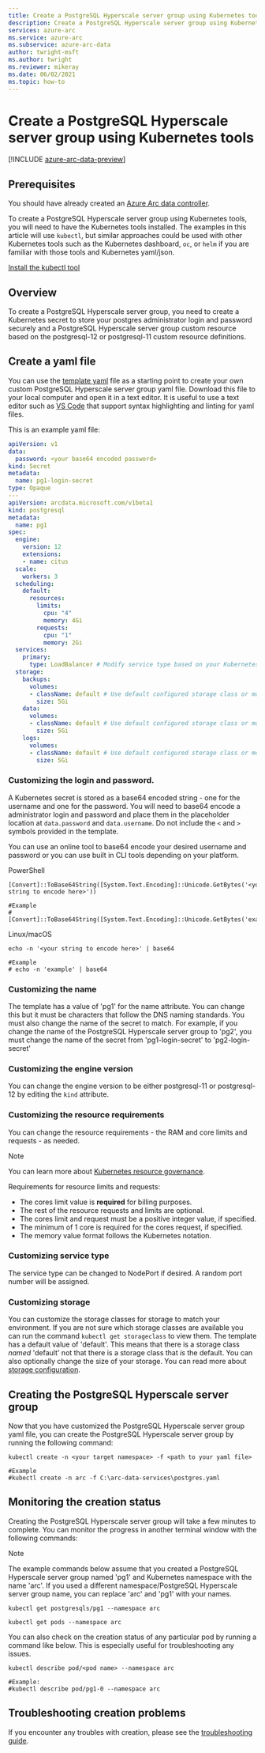 ```yaml
---
title: Create a PostgreSQL Hyperscale server group using Kubernetes tools
description: Create a PostgreSQL Hyperscale server group using Kubernetes tools
services: azure-arc
ms.service: azure-arc
ms.subservice: azure-arc-data
author: twright-msft
ms.author: twright
ms.reviewer: mikeray
ms.date: 06/02/2021
ms.topic: how-to
---
```


# Create a PostgreSQL Hyperscale server group using Kubernetes tools

[!INCLUDE [azure-arc-data-preview](../../../includes/azure-arc-data-preview.md)]

## Prerequisites

You should have already created an [Azure Arc data controller](./create-data-controller.md).

To create a PostgreSQL Hyperscale server group using Kubernetes tools, you will need to have the Kubernetes tools installed.  The examples in this article will use `kubectl`, but similar approaches could be used with other Kubernetes tools such as the Kubernetes dashboard, `oc`, or `helm` if you are familiar with those tools and Kubernetes yaml/json.

[Install the kubectl tool](https://kubernetes.io/docs/tasks/tools/install-kubectl/)

## Overview

To create a PostgreSQL Hyperscale server group, you need to create a Kubernetes secret to store your postgres administrator login and password securely and a PostgreSQL Hyperscale server group custom resource based on the postgresql-12 or postgresql-11 custom resource definitions.

## Create a yaml file

You can use the [template yaml](https://raw.githubusercontent.com/microsoft/azure_arc/main/arc_data_services/deploy/yaml/postgresql.yaml) file as a starting point to create your own custom PostgreSQL Hyperscale server group yaml file.  Download this file to your local computer and open it in a text editor.  It is useful to use a text editor such as [VS Code](https://code.visualstudio.com/download) that support syntax highlighting and linting for yaml files.

This is an example yaml file:

```yaml
apiVersion: v1
data:
  password: <your base64 encoded password>
kind: Secret
metadata:
  name: pg1-login-secret
type: Opaque
---
apiVersion: arcdata.microsoft.com/v1beta1
kind: postgresql
metadata:
  name: pg1
spec:
  engine:
    version: 12
    extensions:
    - name: citus
  scale:
    workers: 3
  scheduling:
    default:
      resources:
        limits:
          cpu: "4"
          memory: 4Gi
        requests:
          cpu: "1"
          memory: 2Gi
  services:
    primary:
      type: LoadBalancer # Modify service type based on your Kubernetes environment
  storage:
    backups:
      volumes:
      - className: default # Use default configured storage class or modify storage class based on your Kubernetes environment
        size: 5Gi
    data:
      volumes:
      - className: default # Use default configured storage class or modify storage class based on your Kubernetes environment
        size: 5Gi
    logs:
      volumes:
      - className: default # Use default configured storage class or modify storage class based on your Kubernetes environment
        size: 5Gi
```

### Customizing the login and password.
A Kubernetes secret is stored as a base64 encoded string - one for the username and one for the password.  You will need to base64 encode a administrator login and password and place them in the placeholder location at `data.password` and `data.username`.  Do not include the `<` and `>` symbols provided in the template.

You can use an online tool to base64 encode your desired username and password or you can use built in CLI tools depending on your platform.

PowerShell

```console
[Convert]::ToBase64String([System.Text.Encoding]::Unicode.GetBytes('<your string to encode here>'))

#Example
#[Convert]::ToBase64String([System.Text.Encoding]::Unicode.GetBytes('example'))

```

Linux/macOS

```console
echo -n '<your string to encode here>' | base64

#Example
# echo -n 'example' | base64
```

### Customizing the name

The template has a value of 'pg1' for the name attribute.  You can change this but it must be characters that follow the DNS naming standards.  You must also change the name of the secret to match.  For example, if you change the name of the PostgreSQL Hyperscale server group to 'pg2', you must change the name of the secret from 'pg1-login-secret' to 'pg2-login-secret'

### Customizing the engine version

You can change the engine version to be either postgresql-11 or postgresql-12 by editing the `kind` attribute.

### Customizing the resource requirements

You can change the resource requirements - the RAM and core limits and requests - as needed.  

> [!NOTE]
> You can learn more about [Kubernetes resource governance](https://kubernetes.io/docs/concepts/configuration/manage-resources-containers/#resource-units-in-kubernetes).

Requirements for resource limits and requests:
- The cores limit value is **required** for billing purposes.
- The rest of the resource requests and limits are optional.
- The cores limit and request must be a positive integer value, if specified.
- The minimum of 1 core is required for the cores request, if specified.
- The memory value format follows the Kubernetes notation.  

### Customizing service type

The service type can be changed to NodePort if desired.  A random port number will be assigned.

### Customizing storage

You can customize the storage classes for storage to match your environment.  If you are not sure which storage classes are available you can run the command `kubectl get storageclass` to view them.  The template has a default value of 'default'.  This means that there is a storage class _named_ 'default' not that there is a storage class that _is_ the default.  You can also optionally change the size of your storage.  You can read more about [storage configuration](./storage-configuration.md).

## Creating the PostgreSQL Hyperscale server group

Now that you have customized the PostgreSQL Hyperscale server group yaml file, you can create the PostgreSQL Hyperscale server group by running the following command:

```console
kubectl create -n <your target namespace> -f <path to your yaml file>

#Example
#kubectl create -n arc -f C:\arc-data-services\postgres.yaml
```


## Monitoring the creation status

Creating the PostgreSQL Hyperscale server group will take a few minutes to complete. You can monitor the progress in another terminal window with the following commands:

> [!NOTE]
>  The example commands below assume that you created a PostgreSQL Hyperscale server group named 'pg1' and Kubernetes namespace with the name 'arc'.  If you used a different namespace/PostgreSQL Hyperscale server group name, you can replace 'arc' and 'pg1' with your names.

```console
kubectl get postgresqls/pg1 --namespace arc
```

```console
kubectl get pods --namespace arc
```

You can also check on the creation status of any particular pod by running a command like below.  This is especially useful for troubleshooting any issues.

```console
kubectl describe pod/<pod name> --namespace arc

#Example:
#kubectl describe pod/pg1-0 --namespace arc
```

## Troubleshooting creation problems

If you encounter any troubles with creation, please see the [troubleshooting guide](troubleshoot-guide.md).
